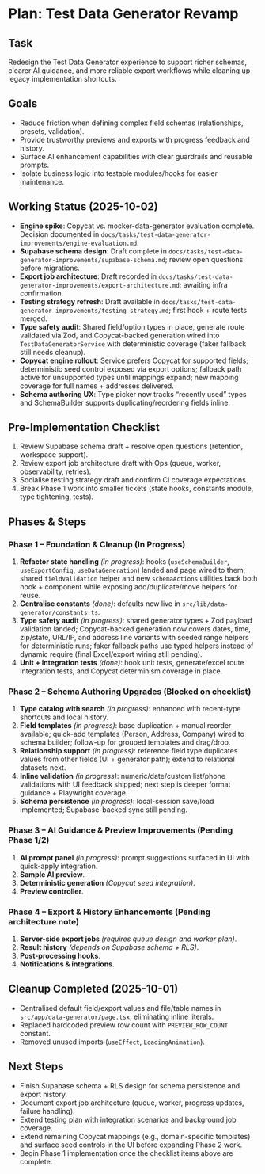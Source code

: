 # Plan: Test Data Generator Revamp

## Task
Redesign the Test Data Generator experience to support richer schemas, clearer AI guidance, and more reliable export workflows while cleaning up legacy implementation shortcuts.

## Goals
- Reduce friction when defining complex field schemas (relationships, presets, validation).
- Provide trustworthy previews and exports with progress feedback and history.
- Surface AI enhancement capabilities with clear guardrails and reusable prompts.
- Isolate business logic into testable modules/hooks for easier maintenance.

## Working Status (2025-10-02)
- **Engine spike**: Copycat vs. mocker-data-generator evaluation complete. Decision documented in `docs/tasks/test-data-generator-improvements/engine-evaluation.md`.
- **Supabase schema design**: Draft complete in `docs/tasks/test-data-generator-improvements/supabase-schema.md`; review open questions before migrations.
- **Export job architecture**: Draft recorded in `docs/tasks/test-data-generator-improvements/export-architecture.md`; awaiting infra confirmation.
- **Testing strategy refresh**: Draft available in `docs/tasks/test-data-generator-improvements/testing-strategy.md`; first hook + route tests merged.
- **Type safety audit**: Shared field/option types in place, generate route validated via Zod, and Copycat-backed generation wired into `TestDataGeneratorService` with deterministic coverage (faker fallback still needs cleanup).
- **Copycat engine rollout**: Service prefers Copycat for supported fields; deterministic seed control exposed via export options; fallback path active for unsupported types until mappings expand; new mapping coverage for full names + addresses delivered.
- **Schema authoring UX**: Type picker now tracks “recently used” types and SchemaBuilder supports duplicating/reordering fields inline.

## Pre-Implementation Checklist
1. Review Supabase schema draft + resolve open questions (retention, workspace support).
2. Review export job architecture draft with Ops (queue, worker, observability, retries).
3. Socialise testing strategy draft and confirm CI coverage expectations.
4. Break Phase 1 work into smaller tickets (state hooks, constants module, type tightening, tests).

## Phases & Steps

### Phase 1 – Foundation & Cleanup (In Progress)
1. **Refactor state handling** *(in progress)*: hooks (`useSchemaBuilder`, `useExportConfig`, `useDataGeneration`) landed and page wired to them; shared `fieldValidation` helper and new `schemaActions` utilities back both hook + component while exposing add/duplicate/move helpers for reuse.
2. **Centralise constants** *(done)*: defaults now live in `src/lib/data-generator/constants.ts`.
3. **Type safety audit** *(in progress)*: shared generator types + Zod payload validation landed; Copycat-backed generation now covers dates, time, zip/state, URL/IP, and address line variants with seeded range helpers for deterministic runs; faker fallback paths use typed helpers instead of dynamic require (final Excel/export wiring still pending).
4. **Unit + integration tests** *(done)*: hook unit tests, generate/excel route integration tests, and Copycat determinism coverage in place.

### Phase 2 – Schema Authoring Upgrades (Blocked on checklist)
1. **Type catalog with search** *(in progress)*: enhanced with recent-type shortcuts and local history.
2. **Field templates** *(in progress)*: base duplication + manual reorder available; quick-add templates (Person, Address, Company) wired to schema builder; follow-up for grouped templates and drag/drop.
3. **Relationship support** *(in progress)*: reference field type duplicates values from other fields (UI + generator path); extend to relational datasets next.
4. **Inline validation** *(in progress)*: numeric/date/custom list/phone validations with UI feedback shipped; next step is deeper format guidance + Playwright coverage.
5. **Schema persistence** *(in progress)*: local-session save/load implemented; Supabase-backed sync still pending.

### Phase 3 – AI Guidance & Preview Improvements (Pending Phase 1/2)
1. **AI prompt panel** *(in progress)*: prompt suggestions surfaced in UI with quick-apply integration.
2. **Sample AI preview**.
3. **Deterministic generation** *(Copycat seed integration)*.
4. **Preview controller**.

### Phase 4 – Export & History Enhancements (Pending architecture note)
1. **Server-side export jobs** *(requires queue design and worker plan)*.
2. **Result history** *(depends on Supabase schema + RLS)*.
3. **Post-processing hooks**.
4. **Notifications & integrations**.

## Cleanup Completed (2025-10-01)
- Centralised default field/export values and file/table names in `src/app/data-generator/page.tsx`, eliminating inline literals.
- Replaced hardcoded preview row count with `PREVIEW_ROW_COUNT` constant.
- Removed unused imports (`useEffect`, `LoadingAnimation`).

## Next Steps
- Finish Supabase schema + RLS design for schema persistence and export history.
- Document export job architecture (queue, worker, progress updates, failure handling).
- Extend testing plan with integration scenarios and background job coverage.
- Extend remaining Copycat mappings (e.g., domain-specific templates) and surface seed controls in the UI before expanding Phase 2 work.
- Begin Phase 1 implementation once the checklist items above are complete.
